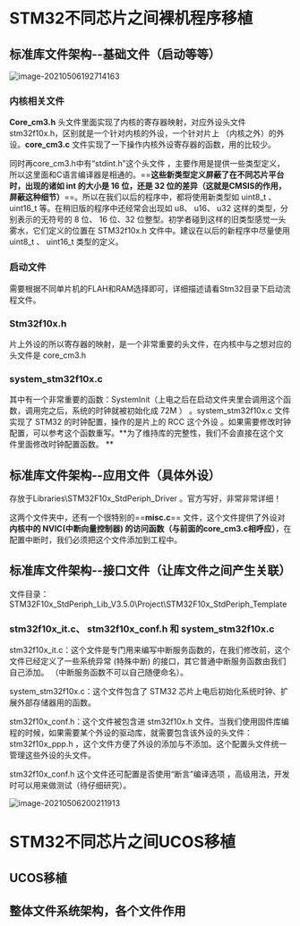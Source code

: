 # STM32不同芯片之间裸机程序移植


## 标准库文件架构--基础文件（启动等等）

![image-20210506192714163](https://gitee.com/wang_chunfeng/pic-go/raw/master/img/20210506192715.png)

### 内核相关文件

**Core_cm3.h** 头文件里面实现了内核的寄存器映射，对应外设头文件 stm32f10x.h，区别就是一个针对内核的外设，一个针对片上
（内核之外）的外设。**core_cm3.c** 文件实现了一下操作内核外设寄存器的函数，用的比较少。  

同时再core_cm3.h中有“stdint.h”这个头文件  ，主要作用是提供一些类型定义，所以这里面和C语言编译器是相通的。==**这些新类型定义屏蔽了在不同芯片平台时，出现的诸如 int 的大小是 16 位，还是 32 位的差异（这就是CMSIS的作用，屏蔽这种细节）**==。所以在我们以后的程序中，都将使用新类型如 uint8_t 、uint16_t 等。在稍旧版的程序中还经常会出现如 u8、 u16、 u32 这样的类型，分别表示的无符号的 8 位、 16 位、32 位整型。初学者碰到这样的旧类型感觉一头雾水，它们定义的位置在 STM32f10x.h 文件中。建议在以后的新程序中尽量使用 uint8_t 、 uint16_t 类型的定义。  

### 启动文件

需要根据不同单片机的FLAH和RAM选择即可，详细描述请看Stm32目录下启动流程文件。

### Stm32f10x.h  

片上外设的所以寄存器的映射，是一个非常重要的头文件，在内核中与之想对应的头文件是 core_cm3.h  

### system_stm32f10x.c

其中有一个非常重要的函数：SystemInit（上电之后在启动文件夹里会调用这个函数，调用完之后，系统的时钟就被初始化成 72M  ） 。system_stm32f10x.c 文件实现了 STM32 的时钟配置，操作的是片上的 RCC 这个外设 。如果需要修改时钟配置，可以参考这个函数重写。**为了维持库的完整性，我们不会直接在这个文件里面修改时钟配置函数。  **



## 标准库文件架构--应用文件（具体外设）

存放于Libraries\STM32F10x_StdPeriph_Driver  。官方写好，非常非常详细！

这两个文件夹中，还有一个很特别的==**misc.c**== 文件，这个文件提供了外设对**内核中的 NVIC(中断向量控制器) 的访问函数（与前面的core_cm3.c相呼应）**，在配置中断时，我们必须把这个文件添加到工程中。  




## 标准库文件架构--接口文件（让库文件之间产生关联）

文件目录： STM32F10x_StdPeriph_Lib_V3.5.0\Project\STM32F10x_StdPeriph_Template  

### stm32f10x_it.c、 stm32f10x_conf.h 和 system_stm32f10x.c 

stm32f10x_it.c：这个文件是专门用来编写中断服务函数的，在我们修改前，这个文件已经定义了一些系统异常 (特殊中断) 的接口，其它普通中断服务函数由我们自己添加。  （中断服务函数不可以自己随便命名）。

system_stm32f10x.c：这个文件包含了 STM32 芯片上电后初始化系统时钟、扩展外部存储器用的函数。

stm32f10x_conf.h：这个文件被包含进 stm32f10x.h 文件。当我们使用固件库编程的时候，如果需要某个外设的驱动库，就需要包含该外设的头文件： stm32f10x_ppp.h  ，这个文件方便了外设的添加与不添加。这个配置头文件统一管理这些外设的头文件。

stm32f10x_conf.h 这个文件还可配置是否使用“断言”编译选项 ，高级用法，开发时可以用来做测试（待仔细研究）。


![image-20210506200211913](https://gitee.com/wang_chunfeng/pic-go/raw/master/img/20210506200230.png)

# STM32不同芯片之间UCOS移植

## UCOS移植



## 整体文件系统架构，各个文件作用


